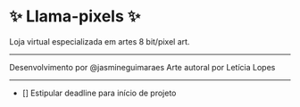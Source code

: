 # :sparkles: Llama-pixels :sparkles:
Loja virtual especializada em artes 8 bit/pixel art.

----
Desenvolvimento por @jasmineguimaraes
Arte autoral por Letícia Lopes

----
- [] Estipular deadline para início de projeto
